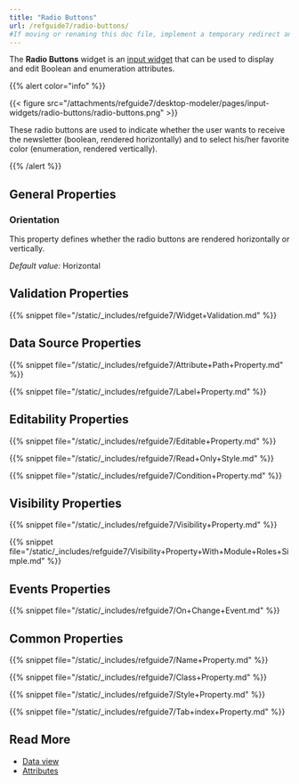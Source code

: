 ```yaml
---
title: "Radio Buttons"
url: /refguide7/radio-buttons/
#If moving or renaming this doc file, implement a temporary redirect and let the respective team know they should update the URL in the product. See Mapping to Products for more details.
---
```



The **Radio Buttons** widget is an [input widget](/refguide7/input-widgets/) that can be used to display and edit Boolean and enumeration attributes.

{{% alert color="info" %}}

{{< figure src="/attachments/refguide7/desktop-modeler/pages/input-widgets/radio-buttons/radio-buttons.png" >}}

These radio buttons are used to indicate whether the user wants to receive the newsletter (boolean, rendered horizontally) and to select his/her favorite color (enumeration, rendered vertically).

{{% /alert %}}

## General Properties

### Orientation

This property defines whether the radio buttons are rendered horizontally or vertically.

_Default value:_ Horizontal

## Validation Properties

{{% snippet file="/static/_includes/refguide7/Widget+Validation.md" %}}

## Data Source Properties

{{% snippet file="/static/_includes/refguide7/Attribute+Path+Property.md" %}}

{{% snippet file="/static/_includes/refguide7/Label+Property.md" %}}

## Editability Properties

{{% snippet file="/static/_includes/refguide7/Editable+Property.md" %}}

{{% snippet file="/static/_includes/refguide7/Read+Only+Style.md" %}}

{{% snippet file="/static/_includes/refguide7/Condition+Property.md" %}}

## Visibility Properties

{{% snippet file="/static/_includes/refguide7/Visibility+Property.md" %}}

{{% snippet file="/static/_includes/refguide7/Visibility+Property+With+Module+Roles+Simple.md" %}}

## Events Properties

{{% snippet file="/static/_includes/refguide7/On+Change+Event.md" %}}

## Common Properties

{{% snippet file="/static/_includes/refguide7/Name+Property.md" %}}

{{% snippet file="/static/_includes/refguide7/Class+Property.md" %}} 

{{% snippet file="/static/_includes/refguide7/Style+Property.md" %}} 

{{% snippet file="/static/_includes/refguide7/Tab+index+Property.md" %}}

## Read More

*   [Data view](/refguide7/data-view/)
*   [Attributes](/refguide7/attributes/)
